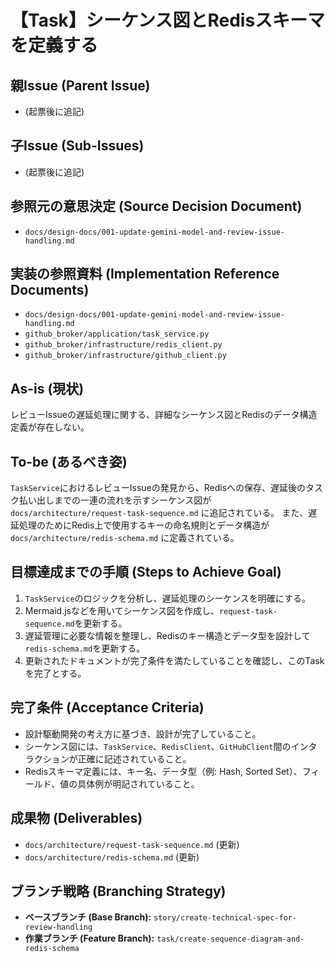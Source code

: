 # 【Task】シーケンス図とRedisスキーマを定義する

## 親Issue (Parent Issue)
- (起票後に追記)

## 子Issue (Sub-Issues)
- (起票後に追記)

## 参照元の意思決定 (Source Decision Document)
- `docs/design-docs/001-update-gemini-model-and-review-issue-handling.md`

## 実装の参照資料 (Implementation Reference Documents)
- `docs/design-docs/001-update-gemini-model-and-review-issue-handling.md`
- `github_broker/application/task_service.py`
- `github_broker/infrastructure/redis_client.py`
- `github_broker/infrastructure/github_client.py`

## As-is (現状)
レビューIssueの遅延処理に関する、詳細なシーケンス図とRedisのデータ構造定義が存在しない。

## To-be (あるべき姿)
`TaskService`におけるレビューIssueの発見から、Redisへの保存、遅延後のタスク払い出しまでの一連の流れを示すシーケンス図が `docs/architecture/request-task-sequence.md` に追記されている。
また、遅延処理のためにRedis上で使用するキーの命名規則とデータ構造が `docs/architecture/redis-schema.md` に定義されている。

## 目標達成までの手順 (Steps to Achieve Goal)
1. `TaskService`のロジックを分析し、遅延処理のシーケンスを明確にする。
2. Mermaid.jsなどを用いてシーケンス図を作成し、`request-task-sequence.md`を更新する。
3. 遅延管理に必要な情報を整理し、Redisのキー構造とデータ型を設計して`redis-schema.md`を更新する。
4. 更新されたドキュメントが完了条件を満たしていることを確認し、このTaskを完了とする。

## 完了条件 (Acceptance Criteria)
- 設計駆動開発の考え方に基づき、設計が完了していること。
- シーケンス図には、`TaskService`、`RedisClient`、`GitHubClient`間のインタラクションが正確に記述されていること。
- Redisスキーマ定義には、キー名、データ型（例: Hash, Sorted Set）、フィールド、値の具体例が明記されていること。

## 成果物 (Deliverables)
- `docs/architecture/request-task-sequence.md` (更新)
- `docs/architecture/redis-schema.md` (更新)

## ブランチ戦略 (Branching Strategy)
- **ベースブランチ (Base Branch):** `story/create-technical-spec-for-review-handling`
- **作業ブランチ (Feature Branch):** `task/create-sequence-diagram-and-redis-schema`
